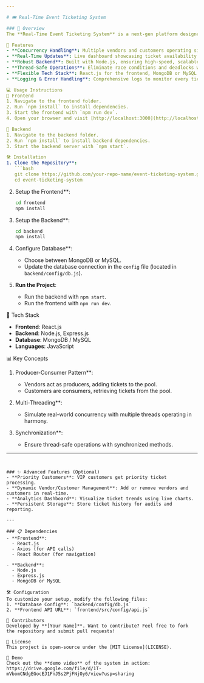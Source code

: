 ```yaml
---

# 🎟️ Real-Time Event Ticketing System  

### 🚀 Overview  
The **Real-Time Event Ticketing System** is a next-gen platform designed to revolutionize how tickets are managed for live events. Whether you're a vendor releasing tickets or a customer frantically trying to grab the last seat, this system ensures smooth, synchronized, and real-time operations. Powered by cutting-edge **multi-threading** (Producer-Consumer pattern) and robust **backend APIs**, it simulates real-world ticketing scenarios. Perfect for students, developers, or anyone ready to embrace the chaos of ticketing management.  

🔧 Features  
- **Concurrency Handling**: Multiple vendors and customers operating simultaneously without skipping a beat.  
- **Real-Time Updates**: Live dashboard showcasing ticket availability and transaction status.  
- **Robust Backend**: Built with Node.js, ensuring high-speed, scalable ticket processing.  
- **Thread-Safe Operations**: Eliminate race conditions and deadlocks with advanced synchronization.  
- **Flexible Tech Stack**: React.js for the frontend, MongoDB or MySQL for data persistence.  
- **Logging & Error Handling**: Comprehensive logs to monitor every ticket added, purchased, or error encountered.  

💻 Usage Instructions  
🔹 Frontend  
1. Navigate to the frontend folder.  
2. Run `npm install` to install dependencies.  
3. Start the frontend with `npm run dev`.  
4. Open your browser and visit [http://localhost:3000](http://localhost:3000).  

🔹 Backend  
1. Navigate to the backend folder.  
2. Run `npm install` to install backend dependencies.  
3. Start the backend server with `npm start`.  

🛠️ Installation  
1. Clone the Repository**:  
   ```bash  
   git clone https://github.com/your-repo-name/event-ticketing-system.git  
   cd event-ticketing-system  
   ```  

2. Setup the Frontend**:  
   ```bash  
   cd frontend  
   npm install  
   ```  

3. Setup the Backend**:  
   ```bash  
   cd backend  
   npm install  
   ```  

4. Configure Database**:  
   - Choose between MongoDB or MySQL.  
   - Update the database connection in the `config` file (located in `backend/config/db.js`).  

5. **Run the Project**:  
   - Run the backend with `npm start`.  
   - Run the frontend with `npm run dev`.  

🎨 Tech Stack  
- **Frontend**: React.js  
- **Backend**: Node.js, Express.js  
- **Database**: MongoDB / MySQL  
- **Languages**: JavaScript  

📊 Key Concepts  
1. Producer-Consumer Pattern**:  
   - Vendors act as producers, adding tickets to the pool.  
   - Customers are consumers, retrieving tickets from the pool.  

2. Multi-Threading**:  
   - Simulate real-world concurrency with multiple threads operating in harmony.  

3. Synchronization**:  
   - Ensure thread-safe operations with synchronized methods.  

---
```


### ✨ Advanced Features (Optional)  
- **Priority Customers**: VIP customers get priority ticket processing.  
- **Dynamic Vendor/Customer Management**: Add or remove vendors and customers in real-time.  
- **Analytics Dashboard**: Visualize ticket trends using live charts.  
- **Persistent Storage**: Store ticket history for audits and reporting.  

---

### 📋 Dependencies  
- **Frontend**:  
  - React.js  
  - Axios (for API calls)  
  - React Router (for navigation)  

- **Backend**:  
  - Node.js  
  - Express.js  
  - MongoDB or MySQL  

🛠️ Configuration  
To customize your setup, modify the following files:  
1. **Database Config**: `backend/config/db.js`  
2. **Frontend API URL**: `frontend/src/config/api.js`  

🤝 Contributors  
Developed by **[Your Name]**. Want to contribute? Feel free to fork the repository and submit pull requests!  

📜 License  
This project is open-source under the [MIT License](LICENSE).  

🎥 Demo  
Check out the **demo video** of the system in action: https://drive.google.com/file/d/1T-mVbomCNdgEGocEJ1FnJ5s2PjFNjOy6/view?usp=sharing
 
